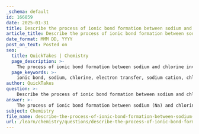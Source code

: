 ```yaml
---
_schema: default
id: 166859
date: 2025-01-31
title: Describe the process of ionic bond formation between sodium and chlorine.
article_title: Describe the process of ionic bond formation between sodium and chlorine.
date_format: MMM DD, YYYY
post_on_text: Posted on
seo:
  title: QuickTakes | Chemistry
  page_description: >-
    The process of ionic bond formation between sodium and chlorine involves electron transfer where sodium loses an electron to become a cation and chlorine gains it to become an anion, resulting in the formation of the ionic compound NaCl.
  page_keywords: >-
    ionic bond, sodium, chlorine, electron transfer, sodium cation, chloride anion, electron configuration, stability, crystal lattice, NaCl
author: QuickTakes
question: >-
    Describe the process of ionic bond formation between sodium and chlorine.
answer: >-
    The process of ionic bond formation between sodium (Na) and chlorine (Cl) involves the transfer of electrons, resulting in the creation of charged ions that attract each other due to their opposite charges. Here’s a detailed breakdown of the process:\n\n1. **Electron Configuration**:\n   - Sodium (Na) has the electron configuration of $1s^2 2s^2 2p^6 3s^1$, indicating that it has one valence electron in the third energy level.\n   - Chlorine (Cl) has the electron configuration of $1s^2 2s^2 2p^6 3s^2 3p^5$, which shows it has seven valence electrons in the third energy level.\n\n2. **Valence Electrons**:\n   - Sodium, being in Group 1 of the periodic table, has one valence electron. It is highly reactive and tends to lose this electron to achieve a stable electron configuration similar to that of the noble gas neon.\n   - Chlorine, located in Group 7, has seven valence electrons and is also very reactive. It tends to gain one electron to complete its octet, achieving a stable electron configuration similar to that of the noble gas argon.\n\n3. **Electron Transfer**:\n   - During the ionic bond formation, sodium loses its one valence electron, resulting in the formation of a sodium cation ($ \text{Na}^+ $). This loss of an electron gives sodium a positive charge.\n   - Chlorine, on the other hand, gains the electron that sodium has lost, forming a chloride anion ($ \text{Cl}^- $). This gain of an electron gives chlorine a negative charge.\n\n4. **Formation of Ionic Bond**:\n   - The resulting sodium cation ($ \text{Na}^+ $) and chloride anion ($ \text{Cl}^- $) are now oppositely charged ions. The electrostatic attraction between these oppositely charged ions leads to the formation of an ionic bond.\n   - The compound formed as a result of this ionic bond is sodium chloride ($ \text{NaCl} $), commonly known as table salt.\n\n5. **Stability**:\n   - The formation of $ \text{NaCl} $ results in a stable ionic compound, where the arrangement of ions in a crystal lattice maximizes the attractive forces between the cations and anions while minimizing repulsive forces.\n\nIn summary, the ionic bond between sodium and chlorine is formed through the transfer of an electron from sodium to chlorine, resulting in the formation of $ \text{Na}^+ $ and $ \text{Cl}^- $, which are held together by the strong electrostatic forces of attraction. This process exemplifies the reactivity of alkali metals and halogens, leading to the formation of stable ionic compounds.
subject: Chemistry
file_name: describe-the-process-of-ionic-bond-formation-between-sodium-and-chlorine.md
url: /learn/chemistry/questions/describe-the-process-of-ionic-bond-formation-between-sodium-and-chlorine
---
```


&nbsp;